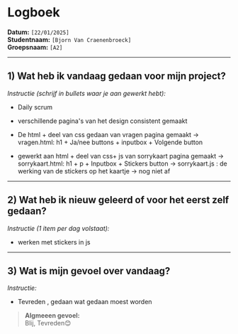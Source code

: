 # Logboek

**Datum:** `[22/01/2025]`  
**Studentnaam:** `[Bjorn Van Craenenbroeck]`  
**Groepsnaam:** `[A2]`

---

## 1) Wat heb ik vandaag gedaan voor mijn project?

*Instructie (schrijf in bullets waar je aan gewerkt hebt):*  
- Daily scrum
- verschillende pagina's van het design consistent gemaakt

- De html + deel van css gedaan van vragen pagina gemaakt 
-> vragen.html: h1 + Ja/nee buttons + inputbox + Volgende button

- gewerkt aan html + deel van css+ js van sorrykaart pagina gemaakt
-> sorrykaart.html: h1 + p + Inputbox + Stickers button 
-> sorrykaart.js : de werking van de stickers op het kaartje -> nog niet af



---
## 2) Wat heb ik nieuw geleerd of voor het eerst zelf gedaan?

*Instructie (1 item per dag volstaat):*  
- werken met stickers in js

---

## 3) Wat is mijn gevoel over vandaag?

*Instructie:*  
- Tevreden , gedaan wat gedaan moest worden


> **Algmeeen gevoel:**  
 Blij, Tevreden😊

